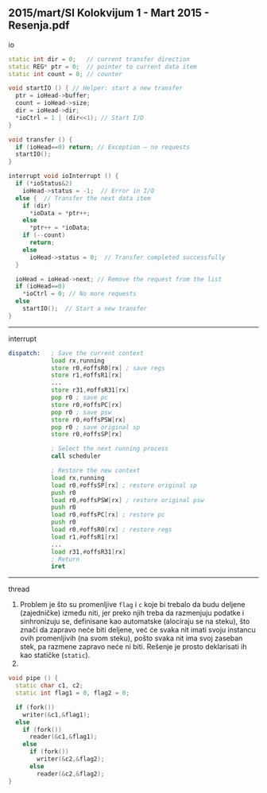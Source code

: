 2015/mart/SI Kolokvijum 1 - Mart 2015 - Resenja.pdf
--------------------------------------------------------------------------------
io
```cpp
static int dir = 0;   // current transfer direction
static REG* ptr = 0;  // pointer to current data item
static int count = 0; // counter

void startIO () { // Helper: start a new transfer
  ptr = ioHead->buffer;
  count = ioHead->size;
  dir = ioHead->dir;
  *ioCtrl = 1 | (dir<<1); // Start I/O
}

void transfer () {
  if (ioHead==0) return; // Exception – no requests
  startIO();
}

interrupt void ioInterrupt () {
  if (*ioStatus&2)
    ioHead->status = -1;  // Error in I/O
  else {  // Transfer the next data item
    if (dir)
      *ioData = *ptr++;
    else
      *ptr++ = *ioData;
    if (--count)
      return;
    else
      ioHead->status = 0;  // Transfer completed successfully
  }

  ioHead = ioHead->next; // Remove the request from the list
  if (ioHead==0)
    *ioCtrl = 0; // No more requests
  else
    startIO();  // Start a new transfer
}
```

--------------------------------------------------------------------------------
interrupt
```asm
dispatch:   ; Save the current context
            load rx,running
            store r0,#offsR0[rx] ; save regs
            store r1,#offsR1[rx]
            ...
            store r31,#offsR31[rx]
            pop r0 ; save pc
            store r0,#offsPC[rx]
            pop r0 ; save psw
            store r0,#offsPSW[rx]
            pop r0 ; save original sp
            store r0,#offsSP[rx]

            ; Select the next running process
            call scheduler

            ; Restore the new context
            load rx,running
            load r0,#offsSP[rx] ; restore original sp
            push r0
            load r0,#offsPSW[rx] ; restore original psw
            push r0
            load r0,#offsPC[rx] ; restore pc
            push r0
            load r0,#offsR0[rx] ; restore regs
            load r1,#offsR1[rx]
            ...
            load r31,#offsR31[rx]
            ; Return
            iret
```

--------------------------------------------------------------------------------
thread
1. Problem je što su promenljive `flag` i `c` koje bi trebalo da budu deljene (zajedničke)
između niti, jer preko njih treba da razmenjuju podatke i sinhronizuju se, definisane kao
automatske (alociraju se na steku), što znači da zapravo neće biti deljene, već će svaka nit
imati svoju instancu ovih promenljivih (na svom steku), pošto svaka nit ima svoj zaseban
stek, pa razmene zapravo neće ni biti. Rešenje je prosto deklarisati ih kao statičke (`static`).
2. 
```cpp
void pipe () {
  static char c1, c2;
  static int flag1 = 0, flag2 = 0;

  if (fork())
    writer(&c1,&flag1);
  else
    if (fork())
      reader(&c1,&flag1);
    else
      if (fork())
        writer(&c2,&flag2);
      else
        reader(&c2,&flag2);
}
```
